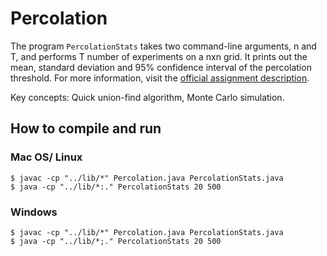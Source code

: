 # Percolation

The program `PercolationStats` takes two command-line arguments, n and T, and performs T number of experiments on a nxn grid. It prints out the mean, standard deviation and 95% confidence interval of the percolation threshold. For more information, visit the [official assignment description](http://coursera.cs.princeton.edu/algs4/assignments/percolation.html).

Key concepts: Quick union-find algorithm, Monte Carlo simulation.

## How to compile and run

### Mac OS/ Linux

```
$ javac -cp "../lib/*" Percolation.java PercolationStats.java
$ java -cp "../lib/*:." PercolationStats 20 500
```

### Windows

```
$ javac -cp "../lib/*" Percolation.java PercolationStats.java
$ java -cp "../lib/*;." PercolationStats 20 500
```

